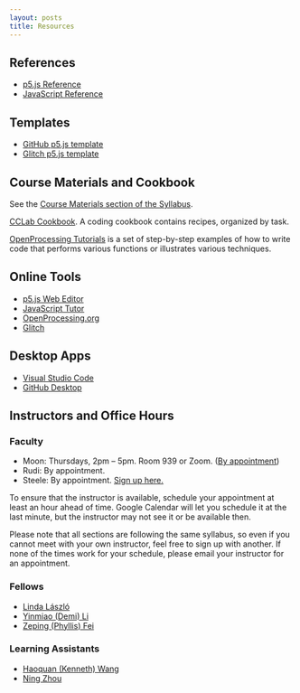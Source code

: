 ```yaml
---
layout: posts
title: Resources
---
```


## References

* [p5.js Reference](https://p5js.org/reference/)
* [JavaScript Reference](https://developer.mozilla.org/en-US/docs/Web/JavaScript/Reference)

## Templates

* [GitHub p5.js template](https://github.com/osteele/p5-template)
* [Glitch p5.js template](https://glitch.com/edit/#!/cclab-p5js-template?path=README.md%3A1%3A0)

## Course Materials and Cookbook

See the [Course Materials section of the
Syllabus](https://docs.google.com/document/d/1Bp_ZFETOXmskPMdWBHZ81BNzNsrq1Yq5jrcFN_n0Rv0/edit#bookmark=id.4vh2xmnvrsau).

[CCLab
Cookbook](https://docs.google.com/document/d/1Y2A9jh5XxCojrMkIbzu2FROSv4Tl3izR-OERsgMzCZc/edit?usp=drive_web&ouid=112951101116018294463).
A coding cookbook contains recipes, organized by task.

[OpenProcessing Tutorials](https://www.notion.so/55581dbef83f40e3a386ddc6be1bbee8?v=6cbd3221f9ca493781875887b169abca) is a set of step-by-step examples of how to write code that performs various functions or illustrates various techniques.

## Online Tools

- [p5.js Web Editor](https://editor.p5js.org)
- [JavaScript Tutor](http://www.pythontutor.com/javascript.html#mode=edit)
- [OpenProcessing.org](https://www.openprocessing.org)
- [Glitch](https://glitch.com)

## Desktop Apps

- [Visual Studio Code](https://code.visualstudio.com/)
- [GitHub Desktop](https://desktop.github.com/)

## Instructors and Office Hours

### Faculty

- Moon: Thursdays, 2pm – 5pm. Room 939 or Zoom. ([By appointment](jh.moon@nyu.edu))
- Rudi: By appointment.
- Steele: By appointment. [Sign up here.](https://calendar.google.com/calendar/u/0/selfsched?sstoken=UU1TaDFWeEV2ZzFHfGRlZmF1bHR8NzBkMmRmNGEzZGE3ZDBmNzExMGUwYWZkYzkwZmFkYWI)

To ensure that the instructor is available, schedule your appointment at least
an hour ahead of time. Google Calendar will let you schedule it at the last
minute, but the instructor may not see it or be available then.

Please note that all sections are following the same syllabus, so even if you
cannot meet with your own instructor, feel free to sign up with another. If none
of the times work for your schedule, please email your instructor for an
appointment.

### Fellows

- [Linda László](lll337@nyu.edu)
- [Yinmiao (Demi) Li](yl4121@nyu.edu)
- [Zeping (Phyllis) Fei](zf534@nyu.edu)

### Learning Assistants

- [Haoquan (Kenneth) Wang](hw1882@nyu.edu)
- [Ning Zhou](nz826@nyu.edu)
